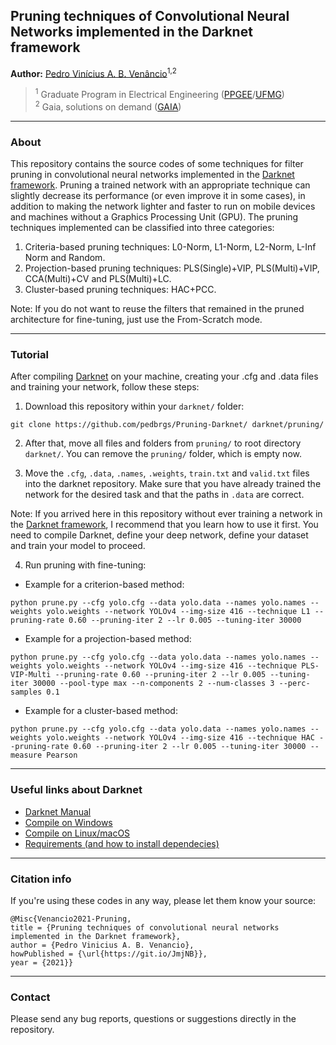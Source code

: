 ##  Pruning techniques of Convolutional Neural Networks implemented in the Darknet framework

**Author:** [Pedro Vinícius A. B. Venâncio](https://www.linkedin.com/in/pedbrgs/)<sup>1,2</sup> <br />

> <sup>1</sup> Graduate Program in Electrical Engineering ([PPGEE](https://www.ppgee.ufmg.br/indexi.php)/[UFMG](https://ufmg.br/international-visitors))<br />
> <sup>2</sup> Gaia, solutions on demand ([GAIA](https://www.gaiasd.com/))<br />

***

### About

This repository contains the source codes of some techniques for filter pruning in convolutional neural networks implemented in the [Darknet framework](https://github.com/AlexeyAB/darknet/). Pruning a trained network with an appropriate technique can slightly decrease its performance (or even improve it in some cases), in addition to making the network lighter and faster to run on mobile devices and machines without a Graphics Processing Unit (GPU).
The pruning techniques implemented can be classified into three categories:

1. Criteria-based pruning techniques: L0-Norm, L1-Norm, L2-Norm, L-Inf Norm and Random.
2. Projection-based pruning techniques: PLS(Single)+VIP, PLS(Multi)+VIP, CCA(Multi)+CV and PLS(Multi)+LC.
3. Cluster-based pruning techniques: HAC+PCC.

Note: If you do not want to reuse the filters that remained in the pruned architecture for fine-tuning, just use the From-Scratch mode.

***

### Tutorial

After compiling [Darknet](https://github.com/AlexeyAB/darknet/) on your machine, creating your .cfg and .data files and training your network, follow these steps:

1. Download this repository within your `darknet/` folder:

`git clone https://github.com/pedbrgs/Pruning-Darknet/ darknet/pruning/`

2. After that, move all files and folders from `pruning/` to root directory `darknet/`. You can remove the `pruning/` folder, which is empty now.

3. Move the `.cfg`, `.data`, `.names`, `.weights`, `train.txt` and `valid.txt` files into the darknet repository. Make sure that you have already trained the network for the desired task and that the paths in `.data` are correct.

Note: If you arrived here in this repository without ever training a network in the [Darknet framework](https://github.com/AlexeyAB/darknet/), I recommend that you learn how to use it first. You need to compile Darknet, define your deep network, define your dataset and train your model to proceed.

4. Run pruning with fine-tuning:

* Example for a criterion-based method:

`python prune.py --cfg yolo.cfg --data yolo.data --names yolo.names --weights yolo.weights --network YOLOv4 --img-size 416 --technique L1 --pruning-rate 0.60 --pruning-iter 2 --lr 0.005 --tuning-iter 30000`

* Example for a projection-based method:

`python prune.py --cfg yolo.cfg --data yolo.data --names yolo.names --weights yolo.weights --network YOLOv4 --img-size 416 --technique PLS-VIP-Multi --pruning-rate 0.60 --pruning-iter 2 --lr 0.005 --tuning-iter 30000 --pool-type max --n-components 2 --num-classes 3 --perc-samples 0.1`

* Example for a cluster-based method:

`python prune.py --cfg yolo.cfg --data yolo.data --names yolo.names --weights yolo.weights --network YOLOv4 --img-size 416 --technique HAC --pruning-rate 0.60 --pruning-iter 2 --lr 0.005 --tuning-iter 30000 --measure Pearson`

***

### Useful links about Darknet

* [Darknet Manual](https://github.com/AlexeyAB/darknet/wiki)
* [Compile on Windows](https://github.com/AlexeyAB/darknet/#how-to-compile-on-windows-using-cmake)
* [Compile on Linux/macOS](https://github.com/AlexeyAB/darknet/#how-to-compile-on-linux-using-make)
* [Requirements (and how to install dependecies)](https://github.com/AlexeyAB/darknet/#requirements)

***

### Citation info

If you're using these codes in any way, please let them know your source:

```
@Misc{Venancio2021-Pruning,
title = {Pruning techniques of convolutional neural networks implemented in the Darknet framework},
author = {Pedro Vinicius A. B. Venancio},
howPublished = {\url{https://git.io/JmjNB}},
year = {2021}}
```

***

### Contact
Please send any bug reports, questions or suggestions directly in the repository.
